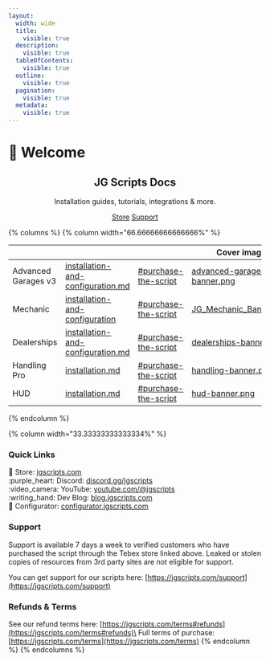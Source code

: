 ```yaml
---
layout:
  width: wide
  title:
    visible: true
  description:
    visible: true
  tableOfContents:
    visible: true
  outline:
    visible: true
  pagination:
    visible: true
  metadata:
    visible: true
---
```


# 👋 Welcome

<h2 align="center">JG Scripts Docs</h2>

<p align="center">Installation guides, tutorials, integrations &#x26; more.</p>

<p align="center">  <a href="https://jgscripts.com/" class="button primary">Store</a>  <a href="https://jgscripts.com/support" class="button secondary">Support</a> </p>

{% columns %}
{% column width="66.66666666666666%" %}
<table data-card-size="large" data-view="cards"><thead><tr><th></th><th data-type="content-ref"></th><th data-type="content-ref"></th><th data-hidden data-card-cover data-type="image">Cover image</th><th data-hidden data-card-target data-type="content-ref"></th></tr></thead><tbody><tr><td>Advanced Garages v3</td><td><a href="advanced-garages/installation-and-configuration.md">installation-and-configuration.md</a></td><td><a href="advanced-garages/introduction.md#purchase-the-script">#purchase-the-script</a></td><td><a href=".gitbook/assets/advanced-garages-v3-banner.png">advanced-garages-v3-banner.png</a></td><td></td></tr><tr><td>Mechanic</td><td><a href="mechanic/installation-and-configuration/">installation-and-configuration</a></td><td><a href="mechanic/introduction.md#purchase-the-script">#purchase-the-script</a></td><td><a href=".gitbook/assets/JG_Mechanic_Banner.png">JG_Mechanic_Banner.png</a></td><td></td></tr><tr><td>Dealerships</td><td><a href="dealerships/installation-and-configuration.md">installation-and-configuration.md</a></td><td><a href="dealerships/introduction.md#purchase-the-script">#purchase-the-script</a></td><td><a href=".gitbook/assets/dealerships-banner.png">dealerships-banner.png</a></td><td></td></tr><tr><td>Handling Pro</td><td><a href="handling/installation.md">installation.md</a></td><td><a href="handling/introduction.md#purchase-the-script">#purchase-the-script</a></td><td><a href=".gitbook/assets/handling-banner.png">handling-banner.png</a></td><td></td></tr><tr><td>HUD</td><td><a href="hud/installation.md">installation.md</a></td><td><a href="hud/introduction.md#purchase-the-script">#purchase-the-script</a></td><td><a href=".gitbook/assets/hud-banner.png">hud-banner.png</a></td><td></td></tr></tbody></table>


{% endcolumn %}

{% column width="33.33333333333334%" %}
### Quick Links

:link: Store: [jgscripts.com](https://jgscripts.com/)\
:purple\_heart: Discord: [discord.gg/jgscripts](https://discord.gg/jgscripts)\
:video\_camera: YouTube: [youtube.com/@jgscripts](https://www.youtube.com/@jgscripts)\
:writing\_hand: Dev Blog: [blog.jgscripts.com](https://blog.jgscripts.com/)\
:wrench: Configurator: [configurator.jgscripts.com](https://configurator.jgscripts.com/)

### Support

Support is available 7 days a week to verified customers who have purchased the script through the Tebex store linked above. Leaked or stolen copies of resources from 3rd party sites are not eligible for support.

You can get support for our scripts here: [https://jgscripts.com/support](https://jgscripts.com/support)

### Refunds & Terms

See our refund terms here: [https://jgscripts.com/terms#refunds](https://jgscripts.com/terms#refunds)\
Full terms of purchase: [https://jgscripts.com/terms](https://jgscripts.com/terms)
{% endcolumn %}
{% endcolumns %}
